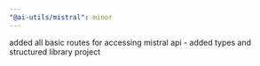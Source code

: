 ```yaml
---
"@ai-utils/mistral": minor
---
```


added all basic routes for accessing mistral api - added types and structured library project
